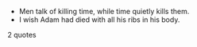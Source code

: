 - Men talk of killing time, while time quietly kills them.
 - I wish Adam had died with all his ribs in his body.

2 quotes